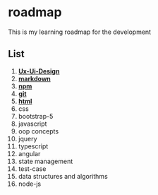 # roadmap
This is my learning roadmap for the development

## List
1. **[Ux-Ui-Design](https://github.com/thalsi/ui-ux-design)**
2. **[markdown](https://github.com/thalsi/markdown)**
3. **[npm](https://github.com/thalsi/npm)**
4. **[git](https://github.com/thalsi/git)**
5. **[html](https://github.com/thalsi/html)**
6. css
7. bootstrap-5
8. javascript
9. oop concepts
11. jquery
12. typescript
13. angular
14. state management
15. test-case
16. data structures and algorithms
17. node-js
